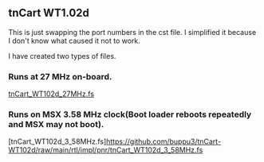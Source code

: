 ## tnCart WT1.02d

This is just swapping the port numbers in the cst file.
I simplified it because I don't know what caused it not to work.

I have created two types of files.

### Runs at 27 MHz on-board.

[tnCart_WT102d_27MHz.fs](https://github.com/buppu3/tnCart-WT102d/raw/main/rtl/impl/pnr/tnCart_WT102d_27MHz.fs)

### Runs on MSX 3.58 MHz clock(Boot loader reboots repeatedly and MSX may not boot).

[tnCart_WT102d_3_58MHz.fs]https://github.com/buppu3/tnCart-WT102d/raw/main/rtl/impl/pnr/tnCart_WT102d_3_58MHz.fs
